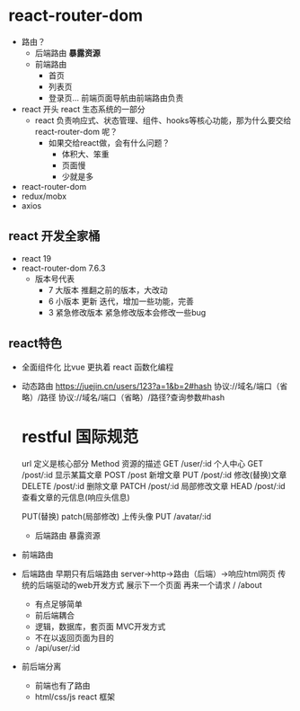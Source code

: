 # react-router-dom

- 路由？
    - 后端路由
      **暴露资源**
    - 前端路由
      - 首页
      - 列表页
      - 登录页...
      前端页面导航由前端路由负责
- react 开头
  react 生态系统的一部分
  - react 
    负责响应式、状态管理、组件、hooks等核心功能，那为什么要交给 react-router-dom 呢？
    - 如果交给react做，会有什么问题？
      - 体积大、笨重
      - 页面慢
      - 少就是多
 - react-router-dom
 - redux/mobx
 - axios

 ## react 开发全家桶
 - react 19
 - react-router-dom 7.6.3   
    - 版本号代表
        - 7 大版本 推翻之前的版本，大改动
        - 6 小版本 更新 迭代，增加一些功能，完善
        - 3 紧急修改版本 紧急修改版本会修改一些bug

## react特色
- 全面组件化
  比vue 更执着
  react 函数化编程 

- 动态路由
  https://juejin.cn/users/123?a=1&b=2#hash
  协议://域名/端口（省略）/路径
  协议://域名/端口（省略）/路径?查询参数#hash
  # restful 国际规范 
  url 定义是核心部分 
  Method 资源的描述
  GET /user/:id 个人中心
  GET /post/:id 显示某篇文章
  POST /post 新增文章
  PUT /post/:id 修改(替换)文章
  DELETE /post/:id 删除文章
  PATCH /post/:id 局部修改文章
  HEAD /post/:id 查看文章的元信息(响应头信息)

  PUT(替换) patch(局部修改)
  上传头像  PUT  /avatar/:id
  - 后端路由 暴露资源

- 前端路由

- 后端路由
  早期只有后端路由
  server->http->路由（后端）->响应html网页 传统的后端驱动的web开发方式
  展示下一个页面 再来一个请求 
  /
  /about
  - 有点足够简单
  - 前后端耦合
  - 逻辑，数据库，套页面 MVC开发方式
  - 不在以返回页面为目的
  - /api/user/:id

- 前后端分离
  - 前端也有了路由
  - html/css/js react 框架